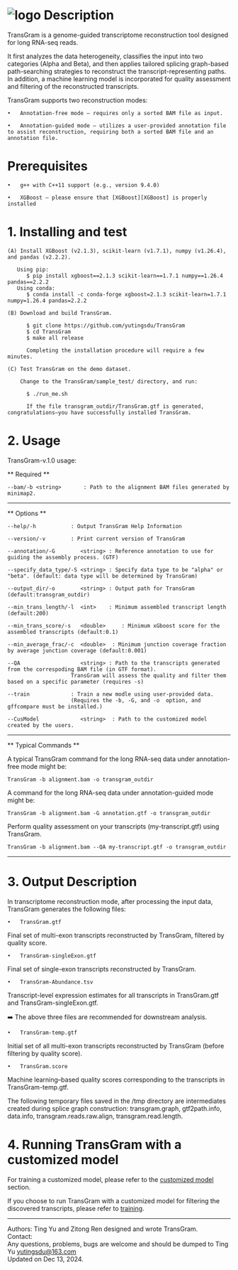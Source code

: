 ![logo](transgram.png)
Description
================

TransGram is a genome-guided transcriptome reconstruction tool designed for long RNA-seq reads. 

It first analyzes the data heterogeneity, classifies the input into two categories (Alpha and Beta), and then applies tailored splicing graph-based path-searching strategies to reconstruct the transcript-representing paths. In addition, a machine learning model is incorporated for quality assessment and filtering of the reconstructed transcripts.

TransGram supports two reconstruction modes:

	•	Annotation-free mode — requires only a sorted BAM file as input.
	
	•	Annotation-guided mode — utilizes a user-provided annotation file to assist reconstruction, requiring both a sorted BAM file and an annotation file.

Prerequisites
================

	•	g++ with C++11 support (e.g., version 9.4.0)
	
	•	XGBoost — please ensure that [XGBoost][XGBoost] is properly installed

  
# 1. Installing and test

    
    (A) Install XGBoost (v2.1.3), scikit-learn (v1.7.1), numpy (v1.26.4), and pandas (v2.2.2).
   
       Using pip:
          $ pip install xgboost==2.1.3 scikit-learn==1.7.1 numpy==1.26.4 pandas==2.2.2
       Using conda:
          $ conda install -c conda-forge xgboost=2.1.3 scikit-learn=1.7.1 numpy=1.26.4 pandas=2.2.2
          
    (B) Download and build TransGram.
    
          $ git clone https://github.com/yutingsdu/TransGram 
          $ cd TransGram
          $ make all release
          
	      Completing the installation procedure will require a few minutes. 
	  
    (C) Test TransGram on the demo dataset.
        
        Change to the TransGram/sample_test/ directory, and run:
        
          $ ./run_me.sh
          
	      If the file transgram_outdir/TransGram.gtf is generated, congratulations—you have successfully installed TransGram.
      
        

# 2. Usage 


TransGram-v.1.0 usage:

** Required **


    --bam/-b <string>		: Path to the alignment BAM files generated by minimap2.

---------------------------------------------------------------------------

** Options **

    --help/-h			: Output TransGram Help Information

    --version/-v		: Print current version of TransGram

    --annotation/-G	       <string>	: Reference annotation to use for guiding the assembly process. (GTF)

    --specify_data_type/-S <string>	: Specify data type to be "alpha" or "beta". (default: data type will be determined by TransGram)

    --output_dir/-o        <string>	: Output path for TransGram (default:transgram_outdir)

    --min_trans_length/-l  <int>   	: Minimum assembled transcript length (default:200)

    --min_trans_score/-s   <double> 	: Minimum xGboost score for the assembled transcripts (default:0.1)

    --min_average_frac/-c  <double>  : Minimum junction coverage fraction by average junction coverage (default:0.001)

    --QA		           <string>	: Path to the transcripts generated from the correspoding BAM file (in GTF format).
				        TransGram will assess the quality and filter them based on a specific parameter (requires -s)

    --train 			: Train a new modle using user-provided data.
				        (Requires the -b, -G, and -o  option, and gffcompare must be installed.)

    --CusModel	           <string>  : Path to the customized model created by the users.

---------------------------------------------------------------------------

** Typical Commands **

A typical TransGram command for the long RNA-seq data under annotation-free mode might be:

    TransGram -b alignment.bam -o transgram_outdir
    
A command for the long RNA-seq data under annotation-guided mode might be:
    
    TransGram -b alignment.bam -G annotation.gtf -o transgram_outdir

Perform quality assessment on your transcripts (my-transcript.gtf) using TransGram.

    TransGram -b alignment.bam --QA my-transcript.gtf -o transgram_outdir

---------------------------------------------------------------------------

# 3. Output Description 

In transcriptome reconstruction mode, after processing the input data, TransGram generates the following files:

	•	TransGram.gtf
Final set of multi-exon transcripts reconstructed by TransGram, filtered by quality score.

	•	TransGram-singleExon.gtf
Final set of single-exon transcripts reconstructed by TransGram.

	•	TransGram-Abundance.tsv
Transcript-level expression estimates for all transcripts in TransGram.gtf and TransGram-singleExon.gtf.


➡️ The above three files are recommended for downstream analysis.

	•	TransGram-temp.gtf
Initial set of all multi-exon transcripts reconstructed by TransGram (before filtering by quality score).

	•	TransGram.score
Machine learning–based quality scores corresponding to the transcripts in TransGram-temp.gtf.

The following temporary files saved in the /tmp directory are intermediates created during splice graph construction: transgram.graph, gtf2path.info, data.info, transgram.reads.raw.align, transgram.read.length.


# 4. Running TransGram with a customized model

For training a customized model, please refer to the [customized model][customized model] section.

If you choose to run TransGram with a customized model for filtering the discovered transcripts, please refer to [training][training].

---------------------------------------------------------------------------

Authors: Ting Yu and Zitong Ren designed and wrote TransGram.<br>
Contact:<br>
Any questions, problems, bugs are welcome and should be dumped to Ting Yu <yutingsdu@163.com> <br>
Updated on Dec 13, 2024. <br>

[XGBoost]: https://github.com/dmlc/xgboost
[training]: https://github.com/yutingsdu/TransGram/tree/main/xgboost_predict/train
[customized model]: https://github.com/yutingsdu/TransGram?tab=readme-ov-file#3-running-transgram-with-a--customized-model
